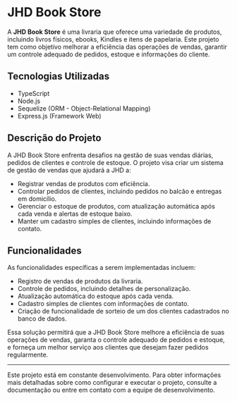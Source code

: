 # JHD Book Store

A **JHD Book Store** é uma livraria que oferece uma variedade de produtos, incluindo livros físicos, ebooks, Kindles e itens de papelaria. Este projeto tem como objetivo melhorar a eficiência das operações de vendas, garantir um controle adequado de pedidos, estoque e informações do cliente.

## Tecnologias Utilizadas

- TypeScript
- Node.js
- Sequelize (ORM - Object-Relational Mapping)
- Express.js (Framework Web)

## Descrição do Projeto

A JHD Book Store enfrenta desafios na gestão de suas vendas diárias, pedidos de clientes e controle de estoque. O projeto visa criar um sistema de gestão de vendas que ajudará a JHD a:

- Registrar vendas de produtos com eficiência.
- Controlar pedidos de clientes, incluindo pedidos no balcão e entregas em domicílio.
- Gerenciar o estoque de produtos, com atualização automática após cada venda e alertas de estoque baixo.
- Manter um cadastro simples de clientes, incluindo informações de contato.

## Funcionalidades

As funcionalidades específicas a serem implementadas incluem:

- Registro de vendas de produtos da livraria.
- Controle de pedidos, incluindo detalhes de personalização.
- Atualização automática do estoque após cada venda.
- Cadastro simples de clientes com informações de contato.
- Criação de funcionalidade de sorteio de um dos clientes cadastrados no banco de dados.

Essa solução permitirá que a JHD Book Store melhore a eficiência de suas operações de vendas, garanta o controle adequado de pedidos e estoque, e forneça um melhor serviço aos clientes que desejam fazer pedidos regularmente.

---

Este projeto está em constante desenvolvimento. Para obter informações mais detalhadas sobre como configurar e executar o projeto, consulte a documentação ou entre em contato com a equipe de desenvolvimento.
